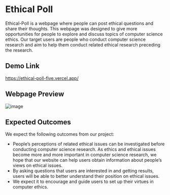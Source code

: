 # Ethical Poll

Ethical-Poll is a webpage where people can post ethical questions and share their thoughts. This webpage was designed to give more opportunities for people to explore and discuss topics of computer science ethics. Our target users are people who conduct computer science research and aim to help them conduct related ethical research preceding the research.

## Demo Link

https://ethical-poll-five.vercel.app/

## Webpage Preview

![image](https://user-images.githubusercontent.com/87184009/147063407-30a1c12e-ad67-4869-94d2-1685a8235315.png)

## Expected Outcomes

We expect the following outcomes from our project:
- People’s perceptions of related ethical issues can be investigated before conducting computer science research. As ethics and ethical issues become more and more important in computer science research, we hope that our website can help users obtain information about people’s views on ethical issues.
- By asking questions that users are interested in and getting results, users will be able to better understand their position on ethical issues.
- We expect it to encourage and guide users to set up their virtues in computer ethics.
